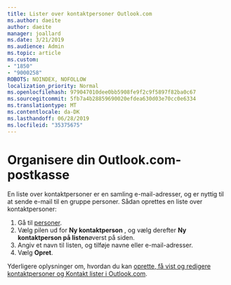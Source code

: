 ```yaml
---
title: Lister over kontaktpersoner Outlook.com
ms.author: daeite
author: daeite
manager: joallard
ms.date: 3/21/2019
ms.audience: Admin
ms.topic: article
ms.custom:
- "1850"
- "9000258"
ROBOTS: NOINDEX, NOFOLLOW
localization_priority: Normal
ms.openlocfilehash: 979047010dee0bb5908fe9f2c9f5897f82ba0c67
ms.sourcegitcommit: 5fb7a4b28859690020efdea630d03e70cc0e6334
ms.translationtype: MT
ms.contentlocale: da-DK
ms.lasthandoff: 06/28/2019
ms.locfileid: "35375675"
---
```

# <a name="organizing-your-outlookcom-mailbox"></a>Organisere din Outlook.com-postkasse

En liste over kontaktpersoner er en samling e-mail-adresser, og er nyttig til at sende e-mail til en gruppe personer. Sådan oprettes en liste over kontaktpersoner:

1. Gå til [personer](https://outlook.live.com/people/).
1. Vælg pilen ud for **Ny kontaktperson** , og vælg derefter **Ny kontaktperson på listen**øverst på siden.
1. Angiv et navn til listen, og tilføje navne eller e-mail-adresser.
1. Vælg **Opret**.

Yderligere oplysninger om, hvordan du kan [oprette, få vist og redigere kontaktpersoner og Kontakt lister i Outlook.com](https://support.office.com/article/5b909158-036e-4820-92f7-2a27f57b9f01).